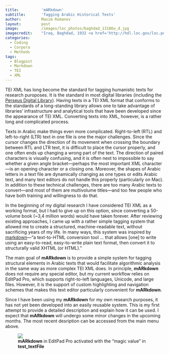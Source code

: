 ```yaml
---
title:			'mARkdown'
subtitle:		'Tagging Arabic Historical Texts'
author:			Maxim Romanov
layout:			post
image:			/images/loc_photos/baghdad_13186u_d.jpg
imagecredit:	"Iraq, Baghdad, 1932 <a href='http://hdl.loc.gov/loc.pnp/matpc.13186' target='_blank'>(Library of Congress, LC-DIG-matpc-13186)</a>"
categories:
  - Coding
  - Corpora
  - Methods
tags:
  - Blogpost
  - Markdown
  - TEI
  - XML
---
```


TEI XML has long become the standard for tagging humanistic texts for research puroposes. It is the standard in most digital libraries (including the [Perseus Digital Library](http://www.perseus.tufts.edu/hopper/)). Having texts in a TEI XML format that conforms to the standards of a long-standing library allows one to take advantage of libraries’ infrastructure and analytical tools that have been developed since the appearance of TEI XML. Converting texts into XML, however, is a rather long and complicated process.

Texts in Arabic make things even more complicated. Right-to-left (RTL) and left-to-right (LTR) text in one file is one the major challenges. Since the cursor changes the direction of its movement when crossing the boundary between RTL and LTR text, it is difficult to place the cursor properly, and one often ends up changing a wrong part of the text. The direction of paired characters is visually confusing, and it is often next to impossible to say whether a given angle bracket—perhaps the most important XML character—is an opening character or a closing one. Moreover, the shapes of Arabic letters in a text file are dynamically changing as one types or edits Arabic text, and many text editors do not handle this properly (particularly on Mac). In addition to these technical challenges, there are too many Arabic texts to convert—and most of them are multivolume titles—and too few people who have both training and willingness to do that.

In the beginning of my digital research I have considered TEI XML as a working format, but I had to give up on this option, since converting a 50-volume book (~3,4 million words) would have taken forever. After reviewing existing approaches, I came up with a rather simple tagging system that allowed me to create a structured, machine-readable text, without sacrificing years of my life. In many ways, this system was inspired by [markdown](https://daringfireball.net/projects/markdown/)—“a text-to-HTML conversion tool ... that allows [one] to write using an easy-to-read, easy-to-write plain text format, then convert it to structurally valid XHTML (or HTML).”

The main goal of **mARkdown** is to provide a simple system for tagging structural elements in Arabic texts that would facilitate algorithmic analysis in the same way as more complex TEI XML does. In principle, **mARkdown** does not require any special editor, but my current workflow relies on EditPad Pro, which supports right-to-left languages, Unicode, and large files. However, it is the support of custom highlighting and navigation schemes that makes this text editor particularly convenient for **mARkdown**.

Since I have been using my **mARkdown** for my own research purposes, it has not yet been developed into an easily reusable system. This is my first attempt to provide a detailed description and explain how it can be used. I expect that **mARkdown** will undergo some minor changes in the upcoming months. The most recent desription can be accessed from the main menu above.

<figure class="fit">
	<a href="{{ site.url }}/images/md/magicValue.png" title="">
	<img src="{{ site.url }}/images/md/magicValue.png">
	</a>
	<figcaption>
		<b>mARkdown</b> in EditPad Pro activated with the “magic value” in <b>test_textFile</b>
	</figcaption>
</figure>